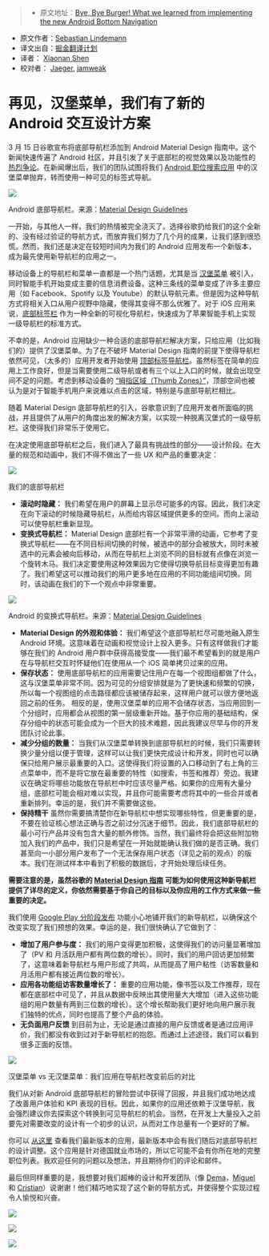 > * 原文地址：[Bye, Bye Burger! What we learned from implementing the new Android Bottom Navigation](https://medium.com/startup-grind/bye-bye-burger-5bd963806015#.b1x3w6elg)
* 原文作者：[Sebastian Lindemann](https://medium.com/@S_Lindemann)
* 译文出自：[掘金翻译计划](https://github.com/xitu/gold-miner)
* 译者： [Xiaonan Shen](https://github.com/shenxn)
* 校对者： [Jaeger](https://github.com/laobie), [jamweak](https://github.com/jamweak)

# 再见，汉堡菜单，我们有了新的 Android 交互设计方案

3 月 15 日谷歌宣布将底部导航栏添加到 Android Material Design 指南中。这个新闻快速传遍了 Android 社区，并且引发了关于底部栏的视觉效果以及功能性的 [热烈争论](https://plus.google.com/+LukeWroblewski/posts/ZgNUpC72FVt)。在新闻爆出后，我们的团队试图将我们 [Android 职位搜索应用](https://play.google.com/store/apps/details?id=com.xing.mpr.cep) 中的汉堡菜单抛弃，转而使用一种可见的标签式导航。



![](https://cdn-images-1.medium.com/max/600/1*DEsoBD74AHj4Z6U4zdnSpA.png)

Android 底部导航栏。来源：[Material Design Guidelines](https://material.google.com/components/bottom-navigation.html#bottom-navigation-specs)



一开始，与其他人一样，我们的热情被完全浇灭了。选择谷歌扔给我们的这个全新的、没有经过验证的导航方式，而放弃我们努力了几个月的成果，让我们感到很恐慌。然而，我们还是决定在较短时间内为我们的 Android 应用发布一个新版本，成为最先使用新导航栏的应用之一。

移动设备上的导航栏和菜单一直都是一个热门话题，尤其是当 [汉堡菜单](https://blog.placeit.net/history-of-the-hamburger-icon/) 被引入，同时智能手机开始变成主要的信息消费设备。这种三条线的菜单变成了许多主要应用（如 Facebook、Spotify 以及 Youtube）的默认导航元素。但是因为这种导航方式将相关入口从用户视野中隐藏，使得其变得不那么优雅了。对于 iOS 应用来说，[底部标签栏](https://developer.apple.com/ios/human-interface-guidelines/ui-bars/tab-bars/) 作为一种全新的可视化导航栏，快速成为了苹果智能手机上实现一级导航栏的标准方式。

不幸的是，Android 应用缺少一种合适的底部导航栏解决方案，只给应用（比如我们的）提供了汉堡菜单。为了在不破坏 Material Design 指南的前提下使得导航栏依然可见，（太多的）应用开发者开始使用 [顶部标签导航栏](https://material.google.com/components/tabs.html)。虽然标签在简单的应用上工作良好，但是当需要使用二级导航或者有三个以上入口的时候，就会出现空间不足的问题。考虑到移动设备的 [“拇指区域（Thumb Zones）”](http://blog.experts-exchange.com/ee-blog/smartphone-thumb-zone/)，顶部空间也被认为是对于智能手机用户来说难以点击的区域，特别是与底部导航栏相比。

随着 Material Design 底部导航栏的引入，谷歌意识到了应用开发者所面临的挑战，并且提供了从用户的角度出发的解决方案，以实现一种脱离汉堡式的一级导航栏。这使得我们非常乐于使用它。

在决定使用底部导航栏之后，我们进入了最具有挑战性的部分——设计阶段。在大量的规范和动画中，我们不得不做出了一些 UX 和产品的重要决定：



![](https://cdn-images-1.medium.com/max/600/1*2HlX9ZSSHnQ5llC_o8dOOA.gif)

我们的底部导航栏



*   **滚动时隐藏：** 我们希望在用户的屏幕上显示尽可能多的内容。因此，我们决定在向下滚动的时候隐藏导航栏，从而给内容区域提供更多的空间。而向上滚动可以使导航栏重新显现。
*   **变换式导航栏：** Material Design 底部栏有一个非常平滑的动画，它参考了变换式导航栏——在不同目标间切换的时候，被选中的部分会被放大，同时未被选中的元素会被向后移动，从而在导航栏上浏览不同的目标就有点像在浏览一个旋转木马。我们决定要使用这种效果因为它使得切换导航目标变得更加有趣了。我们希望这可以推动我们的用户更多地在应用的不同功能组间切换。同时，该动画在我们的下一个观点中非常重要。



![](https://cdn-images-1.medium.com/max/600/1*uMnDyq7fTZ3KDu2BteuIxw.gif)

Android 的变换式导航栏。来源：[Material Design Guidelines](https://material.google.com/components/bottom-navigation.html#bottom-navigation-specs)



*   **Material Design 的外观和体验：** 我们希望这个底部导航栏尽可能地融入原生 Android 环境。这意味着在动画和视觉设计上投入更多。只有这样做我们才能够在我们的 Android 用户群中获得高接受度——我们最不希望看到的就是用户在与导航栏交互时怀疑他们在使用从一个 iOS 简单拷贝过来的应用。
*   **保存状态：** 使用底部导航栏的应用需要记住用户在每一个视图组都做了什么，这与汉堡菜单非常不同。因为可见的分组安排就是为了更快速和频繁的切换，所以每一个视图组的点击路径都应该被储存起来，这样用户就可以很方便地返回之前的任务。 相反的是，使用汉堡菜单的应用不会储存状态，当应用回到一个分组时，应用都会从视图的第一层级重新开始。基于你应用的基础结构，保存分组中的状态可能会成为一个巨大的技术难题，因此我建议尽早与你的开发团队讨论此事。
*   **减少分组的数量：** 当我们从汉堡菜单转换到底部导航栏的时候，我们只需要转换少量分组以便于管理，这样可以让我们更快完成设计和开发，同时也可以确保只给用户展示最重要的入口。这使得我们将设置的入口移动到了右上角的三点菜单中，而不是将它放在最重要的特性（如搜索，书签和推荐）旁边。我建议在确定将哪些功能放在导航栏中时应该尽量严格。如果你的应用有大量分组，底部栏可能会相对难以实现，并且你可能需要考虑将其中的一些合并或者重新排列。幸运的是，我们并不需要做这些。
*   **保持精干** 虽然你需要搞清楚你在新导航栏中想实现哪些特性，但更重要的是，不要在验证核心想法正确与否之前过分沉迷于细节。因此，我们底部导航栏的最小可行产品并没有包含大量的额外修饰。当然，我们最终将会把这些附加物加入我们的产品中，我们只是希望在一开始就能确认我们做的是否正确。我们甚至向一小部分用户发布了一个无法保存用户状态（详见之前的观点）的版本。我们在测试样本中看到了积极的数据后，才开始处理后续任务。

**需要注意的是，虽然谷歌的 [Material Design 指南](https://material.google.com/components/bottom-navigation.html) 可能为如何使用这种新导航栏提供了详尽的定义，你依然需要基于你自己的目标以及你应用的工作方式来做一些重要的决定。**

我们使用 [Google Play 分阶段发布](https://support.google.com/googleplay/android-developer/answer/6346149) 功能小心地铺开我们的新导航栏，以确保这个改变实现了我们预想的效果。幸运的是，我们很快确认了它做到了：

*   **增加了用户参与度：** 我们的用户变得更加积极，这使得我们的访问量显著增加了（PV 和 月活跃用户都有两位数的增长）。同时，我们的用户回访更加频繁了，这意味着新导航栏与用户形成了共鸣，从而提高了用户粘性（访客数量和月活用户都有接近两位数的增长）。
*   **应用各功能组访客数量增长了：** 重要的应用功能，像书签以及工作推荐，现在都在底部栏中可见了，并且从数据中反映出其使用量大大增加（进入这些功能组的用户数量有两到三位数的增长）。这个增长帮助我们更好地向用户展示我们独特的优点，同时也提高了整个产品的体验。
*   **无负面用户反馈** 到目前为止，无论是通过直接的用户反馈或者是通过应用评价，我们都没有收到过对于新导航栏的抱怨。而通过上述途径，我们可以看到很多正面的反馈。



![](https://cdn-images-1.medium.com/max/800/1*NArH9VWRmCHAd67OYR1hrw.png)

汉堡菜单 vs 无汉堡菜单：我们应用在导航栏改变前后的对比



我们从对新 Android 底部导航栏的冒险尝试中获得了回报，并且我们成功地达成了改善用户体验和 KPI 表现的目标。因此，如果你的应用还依赖于汉堡导航，我会强烈建议你去探索这个转换到可见导航栏的机会。当然，在开发上大量投入之前要先对需要改变的设计有一个初步的认识，从而对工作总量有一个更好的了解。

你可以 [从这里](https://play.google.com/store/apps/details?id=com.xing.mpr.cep) 查看我们最新版本的应用，最新版本中会有我们随后对底部导航栏的设计调整。这个应用是针对德国就业市场的，所以它可能不会有你所在地的完整职位列表。我欢迎任何的问题以及想法，并且期待你们的评论和邮件。

最后但同样重要的是，我想要对我们超棒的设计和开发团队（像 [Dema](https://twitter.com/demito29)，[Miguel](https://twitter.com/miguel_eedl) 和 [Cristian](https://twitter.com/cmonfortep)）说谢谢！他们精巧地实现了这个新的导航方式，并使得整个实现过程令人愉悦和兴奋。





[![](https://cdn-images-1.medium.com/max/400/1*Mro-phkgJv4rZQ223OYosA.jpeg)](http://eepurl.com/bBbrFX)





[![](https://cdn-images-1.medium.com/max/400/1*kHlMuCZPyf0mQQWAuaR7HQ.jpeg)](http://facebook.com/startupgrind)





[![](https://cdn-images-1.medium.com/max/400/1*B3UHAfn5Xm2QNIPW1sYJHA.jpeg)](https://twitter.com/startupgrind)



